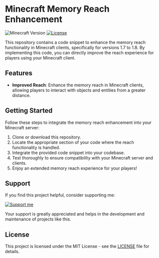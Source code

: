 # Minecraft Memory Reach Enhancement

![Minecraft Version](https://img.shields.io/badge/Minecraft-1.7%20to%201.8-green)
[![License](https://img.shields.io/badge/License-MIT-blue.svg)](LICENSE)

This repository contains a code snippet to enhance the memory reach functionality in Minecraft clients, specifically for versions 1.7 to 1.8. By implementing this code, you can directly improve the reach experience for players using your Minecraft client.

## Features

- **Improved Reach**: Enhance the memory reach in Minecraft clients, allowing players to interact with objects and entities from a greater distance.

## Getting Started

Follow these steps to integrate the memory reach enhancement into your Minecraft server:

1. Clone or download this repository.
2. Locate the appropriate section of your code where the reach functionality is handled.
3. Integrate the provided code snippet into your codebase.
4. Test thoroughly to ensure compatibility with your Minecraft server and clients.
5. Enjoy an extended memory reach experience for your players!

## Support

If you find this project helpful, consider supporting me:

[![Support me](https://streamelements.com/disabler/tip)](https://streamelements.com/disabler/tip)

Your support is greatly appreciated and helps in the development and maintenance of projects like this.

## License

This project is licensed under the MIT License - see the [LICENSE](LICENSE) file for details.
